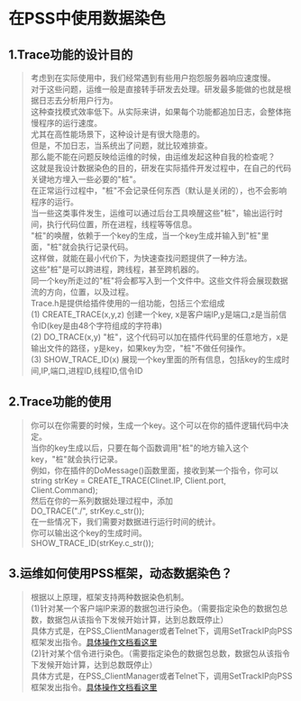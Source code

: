 # 在PSS中使用数据染色  
## 1.Trace功能的设计目的  
> 考虑到在实际使用中，我们经常遇到有些用户抱怨服务器响应速度慢。  
> 对于这些问题，运维一般是直接转手研发去处理。研发最多能做的也就是根据日志去分析用户行为。  
> 这种查找模式效率低下。从实际来讲，如果每个功能都追加日志，会整体拖慢程序的运行速度。  
> 尤其在高性能场景下，这种设计是有很大隐患的。   
> 但是，不加日志，当系统出了问题，就比较难排查。   
> 那么能不能在问题反映给运维的时候，由运维发起这种自我的检查呢？  
> 这就是我设计数据染色的目的，研发在实际插件开发过程中，在自己的代码关键地方埋入一些必要的"桩"。  
> 在正常运行过程中，"桩"不会记录任何东西（默认是关闭的），也不会影响程序的运行。  
> 当一些这类事件发生，运维可以通过后台工具唤醒这些"桩"，输出运行时间，执行代码位置，所在进程，线程等等信息。  
> "桩"的唤醒，依赖于一个key的生成，当一个key生成并输入到"桩"里面，"桩"就会执行记录代码。  
> 这样做，就能在最小代价下，为快速查找问题提供了一种方法。  
> 这些"桩"是可以跨进程，跨线程，甚至跨机器的。  
> 同一个key所走过的"桩"将会都写入到一个文件中。这些文件将会展现数据流的方向，位置，以及过程。  
> Trace.h是提供给插件使用的一组功能，包括三个宏组成  
> (1) CREATE_TRACE(x,y,z) 创建一个key, x是客户端IP,y是端口,z是当前信令ID(key是由48个字符组成的字符串)  
> (2) DO_TRACE(x,y) "桩"，这个代码可以加在插件代码里的任意地方，x是输出文件的路径，y是key，如果key为空，"桩"不做任何操作。  
> (3) SHOW_TRACE_ID(x) 展现一个key里面的所有信息，包括key的生成时间,IP,端口,进程ID,线程ID,信令ID  

## 2.Trace功能的使用
> 你可以在你需要的时候，生成一个key。这个可以在你的插件逻辑代码中决定。  
> 当你的key生成以后，只要在每个函数调用"桩"的地方输入这个key，"桩"就会执行记录。  
> 例如，你在插件的DoMessage()函数里面，接收到某一个指令，你可以  
> string strKey = CREATE_TRACE(Clinet.IP, Client.port, Client.Command);  
> 然后在你的一系列数据处理过程中，添加  
> DO_TRACE("./", strKey.c_str());  
> 在一些情况下，我们需要对数据进行运行时间的统计。  
> 你可以输出这个key的生成时间。  
> SHOW_TRACE_ID(strKey.c_str());  

## 3.运维如何使用PSS框架，动态数据染色？
> 根据以上原理，框架支持两种数据染色机制。  
> (1)针对某一个客户端IP来源的数据包进行染色。（需要指定染色的数据包总数，数据包从该指令下发候开始计算，达到总数既停止）  
> 具体方式是，在PSS_ClientManager或者Telnet下，调用SetTrackIP向PSS框架发出指令。[具体操作文档看这里](PSSFrameCommand.md)  
> (2)针对某个信令进行染色。（需要指定染色的数据包总数，数据包从该指令下发候开始计算，达到总数既停止）  
> 具体方式是，在PSS_ClientManager或者Telnet下，调用SetTrackIP向PSS框架发出指令。[具体操作文档看这里](PSSFrameCommand.md)  